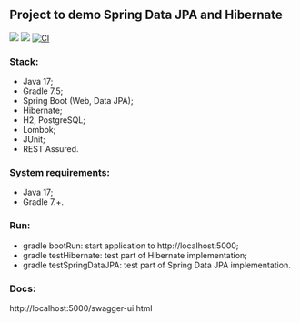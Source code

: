 ## Project to demo Spring Data JPA and Hibernate
<a href="https://codeclimate.com/github/andreevmo/demoSpringDataJPAVSHibernate/maintainability"><img src="https://api.codeclimate.com/v1/badges/8179cd9f7e4e997f1dcb/maintainability" /></a>
<a href="https://codeclimate.com/github/andreevmo/demoSpringDataJPAVSHibernate/test_coverage"><img src="https://api.codeclimate.com/v1/badges/8179cd9f7e4e997f1dcb/test_coverage" /></a>
[![CI](https://github.com/andreevmo/demoSpringDataJPAVSHibernate/actions/workflows/build.yaml/badge.svg)](https://github.com/andreevmo/demoSpringDataJPAVSHibernate/actions/workflows/CI.yaml)

### Stack:
- Java 17;
- Gradle 7.5;
- Spring Boot (Web, Data JPA);
- Hibernate;
- H2, PostgreSQL;
- Lombok;
- JUnit;
- REST Assured.

### System requirements:
- Java 17;
- Gradle 7.+.

### Run:
- gradle bootRun: start application to http://localhost:5000;
- gradle testHibernate: test part of Hibernate implementation;
- gradle testSpringDataJPA: test part of Spring Data JPA implementation.

### Docs:

http://localhost:5000/swagger-ui.html